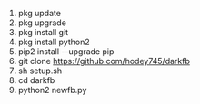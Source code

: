 1.    pkg update
2.    pkg upgrade
3.    pkg install git
4.    pkg install python2
5.    pip2 install --upgrade pip
6.    git clone https://github.com/hodey745/darkfb
7.    sh setup.sh
8.    cd darkfb
9.    python2 newfb.py
